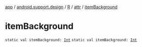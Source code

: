 [app](../../../index.md) / [android.support.design](../../index.md) / [R](../index.md) / [attr](index.md) / [itemBackground](./item-background.md)

# itemBackground

`static val itemBackground: `[`Int`](https://kotlinlang.org/api/latest/jvm/stdlib/kotlin/-int/index.html)
`static val itemBackground: `[`Int`](https://kotlinlang.org/api/latest/jvm/stdlib/kotlin/-int/index.html)
